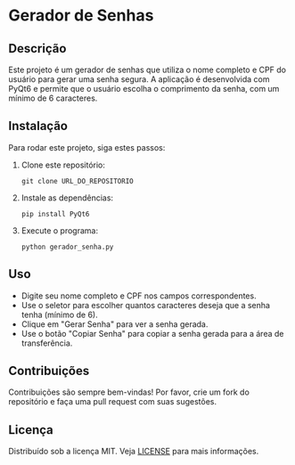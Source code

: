 # Gerador de Senhas

## Descrição

Este projeto é um gerador de senhas que utiliza o nome completo e CPF do usuário para gerar uma senha segura. A aplicação é desenvolvida com PyQt6 e permite que o usuário escolha o comprimento da senha, com um mínimo de 6 caracteres.

## Instalação

Para rodar este projeto, siga estes passos:

1. Clone este repositório:

   ```
   git clone URL_DO_REPOSITORIO
   ```

2. Instale as dependências:

   ```
   pip install PyQt6
   ```

3. Execute o programa:

   ```
   python gerador_senha.py
   ```

## Uso

- Digite seu nome completo e CPF nos campos correspondentes.
- Use o seletor para escolher quantos caracteres deseja que a senha tenha (mínimo de 6).
- Clique em "Gerar Senha" para ver a senha gerada.
- Use o botão "Copiar Senha" para copiar a senha gerada para a área de transferência.

## Contribuições

Contribuições são sempre bem-vindas! Por favor, crie um fork do repositório e faça uma pull request com suas sugestões.

## Licença

Distribuído sob a licença MIT. Veja [LICENSE](https://github.com/rodineyw/gerador_senhas/blob/main/LICENSE) para mais informações.
